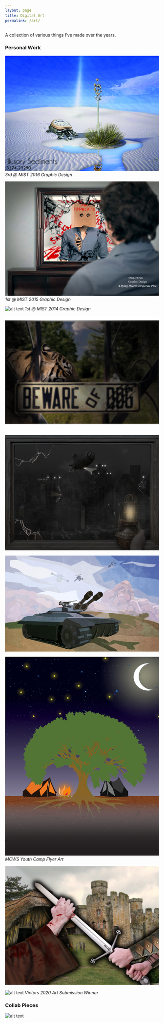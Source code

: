```yaml
---
layout: page
title: Digital Art
permalink: /art/
---
```


A collection of various things I've made over the years.
### Personal Work
![alt text](/assets/art/turtle.jpg)
*3rd @ MIST 2016 Graphic Design* 

![alt text](/assets/art/mirror.jpg)
*1st @ MIST 2015 Graphic Design* 

![alt text](/assets/art/street.jpg)
*1st @ MIST 2014 Graphic Design*  

![alt text](/assets/art/fence.jpg)
![alt text](/assets/art/orwell.jpg)  

![alt text](/assets/art/tank.jpg)


![alt text](/assets/art/tree.jpg)
*MCWS Youth Camp Flyer Art*  

![alt text](/assets/art/war.jpg) 


![alt text](/assets/art/wolverine.jpg)
*Victors 2020 Art Submission Winner*  

### Collab Pieces
![alt text](/assets/art/shirt.jpg)
